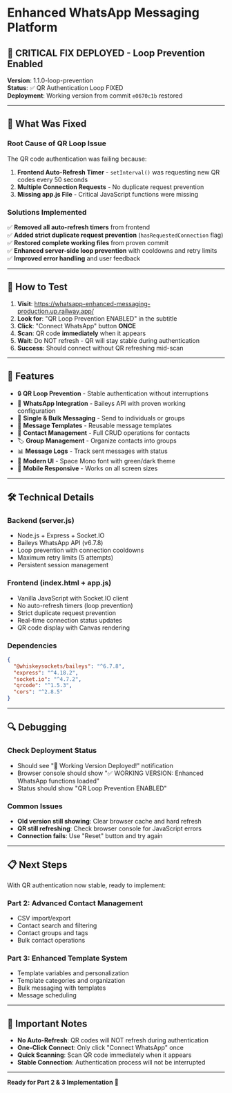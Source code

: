 # Enhanced WhatsApp Messaging Platform

## 🚨 CRITICAL FIX DEPLOYED - Loop Prevention Enabled

**Version**: 1.1.0-loop-prevention  
**Status**: ✅ QR Authentication Loop FIXED  
**Deployment**: Working version from commit `e0670c1b` restored

---

## 🔧 What Was Fixed

### **Root Cause of QR Loop Issue**
The QR code authentication was failing because:
1. **Frontend Auto-Refresh Timer** - `setInterval()` was requesting new QR codes every 50 seconds
2. **Multiple Connection Requests** - No duplicate request prevention
3. **Missing app.js File** - Critical JavaScript functions were missing

### **Solutions Implemented**
✅ **Removed all auto-refresh timers** from frontend  
✅ **Added strict duplicate request prevention** (`hasRequestedConnection` flag)  
✅ **Restored complete working files** from proven commit  
✅ **Enhanced server-side loop prevention** with cooldowns and retry limits  
✅ **Improved error handling** and user feedback  

---

## 🚀 How to Test

1. **Visit**: https://whatsapp-enhanced-messaging-production.up.railway.app/
2. **Look for**: "QR Loop Prevention ENABLED" in the subtitle
3. **Click**: "Connect WhatsApp" button **ONCE**
4. **Scan**: QR code **immediately** when it appears
5. **Wait**: Do NOT refresh - QR will stay stable during authentication
6. **Success**: Should connect without QR refreshing mid-scan

---

## 📱 Features

- 🔒 **QR Loop Prevention** - Stable authentication without interruptions
- 📱 **WhatsApp Integration** - Baileys API with proven working configuration
- 💬 **Single & Bulk Messaging** - Send to individuals or groups
- 📝 **Message Templates** - Reusable message templates
- 👥 **Contact Management** - Full CRUD operations for contacts
- 🏷️ **Group Management** - Organize contacts into groups
- 📊 **Message Logs** - Track sent messages with status
- 🎨 **Modern UI** - Space Mono font with green/dark theme
- 📱 **Mobile Responsive** - Works on all screen sizes

---

## 🛠️ Technical Details

### **Backend (server.js)**
- Node.js + Express + Socket.IO
- Baileys WhatsApp API (v6.7.8)
- Loop prevention with connection cooldowns
- Maximum retry limits (5 attempts)
- Persistent session management

### **Frontend (index.html + app.js)**
- Vanilla JavaScript with Socket.IO client
- No auto-refresh timers (loop prevention)
- Strict duplicate request prevention
- Real-time connection status updates
- QR code display with Canvas rendering

### **Dependencies**
```json
{
  "@whiskeysockets/baileys": "^6.7.8",
  "express": "^4.18.2",
  "socket.io": "^4.7.2",
  "qrcode": "^1.5.3",
  "cors": "^2.8.5"
}
```

---

## 🔍 Debugging

### **Check Deployment Status**
- Should see "🔧 Working Version Deployed!" notification
- Browser console should show "✅ WORKING VERSION: Enhanced WhatsApp functions loaded"
- Status should show "QR Loop Prevention ENABLED"

### **Common Issues**
- **Old version still showing**: Clear browser cache and hard refresh
- **QR still refreshing**: Check browser console for JavaScript errors
- **Connection fails**: Use "Reset" button and try again

---

## 📋 Next Steps

With QR authentication now stable, ready to implement:

### **Part 2: Advanced Contact Management**
- CSV import/export
- Contact search and filtering
- Contact groups and tags
- Bulk contact operations

### **Part 3: Enhanced Template System**
- Template variables and personalization
- Template categories and organization
- Bulk messaging with templates
- Message scheduling

---

## 🚨 Important Notes

- **No Auto-Refresh**: QR codes will NOT refresh during authentication
- **One-Click Connect**: Only click "Connect WhatsApp" once
- **Quick Scanning**: Scan QR code immediately when it appears
- **Stable Connection**: Authentication process will not be interrupted

---

**Ready for Part 2 & 3 Implementation** 🚀